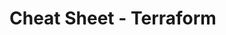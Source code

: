 # Cheat Sheet - Terraform

<!--
## Terraform-exempel från Simon på Xenit - testkör vid tillfälle!
https://github.com/XenitAB/azure-terraform-example
-->